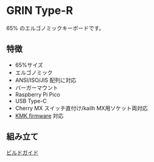 # GRIN Type-R
65% のエルゴノミックキーボードです。
## 特徴
- 65%サイズ
- エルゴノミック
- ANSI/ISO/JIS 配列に対応
- バーガーマウント
- Raspberry Pi Pico
- USB Type-C
- Cherry MX スイッチ直付け/kailh MX用ソケット両対応
- [KMK firmware](https://github.com/KMKfw/kmk_firmware) 対応
## 組み立て
[ビルドガイド](https://policium.github.io/grin-type-r/)
